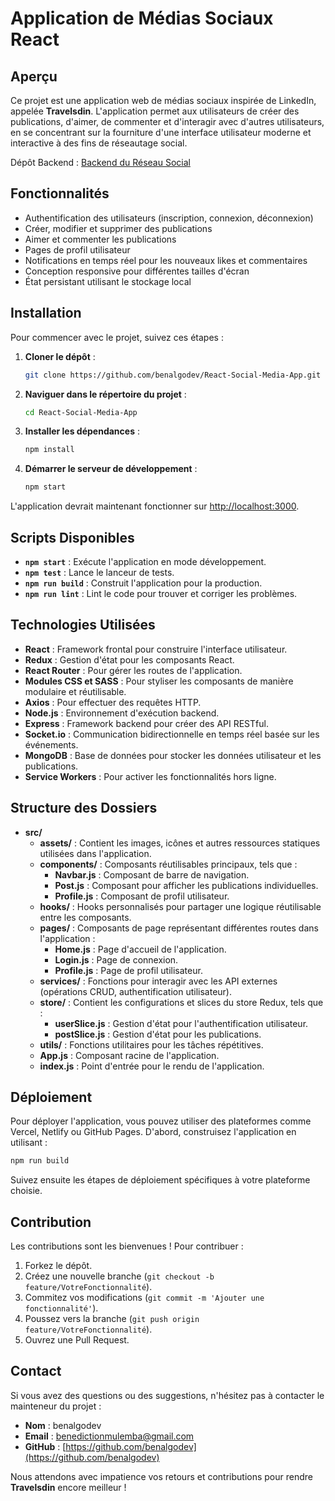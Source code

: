 # Application de Médias Sociaux React

## Aperçu

Ce projet est une application web de médias sociaux inspirée de LinkedIn, appelée **Travelsdin**. L'application permet aux utilisateurs de créer des publications, d'aimer, de commenter et d'interagir avec d'autres utilisateurs, en se concentrant sur la fourniture d'une interface utilisateur moderne et interactive à des fins de réseautage social.


Dépôt Backend : [Backend du Réseau Social](https://github.com/benalgodev/Social-Network-Backend)

## Fonctionnalités

- Authentification des utilisateurs (inscription, connexion, déconnexion)
- Créer, modifier et supprimer des publications
- Aimer et commenter les publications
- Pages de profil utilisateur
- Notifications en temps réel pour les nouveaux likes et commentaires
- Conception responsive pour différentes tailles d'écran
- État persistant utilisant le stockage local

## Installation

Pour commencer avec le projet, suivez ces étapes :

1. **Cloner le dépôt** :

   ```sh
   git clone https://github.com/benalgodev/React-Social-Media-App.git
   ```

2. **Naviguer dans le répertoire du projet** :

   ```sh
   cd React-Social-Media-App
   ```

3. **Installer les dépendances** :

   ```sh
   npm install
   ```

4. **Démarrer le serveur de développement** :

   ```sh
   npm start
   ```

L'application devrait maintenant fonctionner sur [http://localhost:3000](http://localhost:3000).

## Scripts Disponibles

- **`npm start`** : Exécute l'application en mode développement.
- **`npm test`** : Lance le lanceur de tests.
- **`npm run build`** : Construit l'application pour la production.
- **`npm run lint`** : Lint le code pour trouver et corriger les problèmes.

## Technologies Utilisées

- **React** : Framework frontal pour construire l'interface utilisateur.
- **Redux** : Gestion d'état pour les composants React.
- **React Router** : Pour gérer les routes de l'application.
- **Modules CSS et SASS** : Pour styliser les composants de manière modulaire et réutilisable.
- **Axios** : Pour effectuer des requêtes HTTP.
- **Node.js** : Environnement d'exécution backend.
- **Express** : Framework backend pour créer des API RESTful.
- **Socket.io** : Communication bidirectionnelle en temps réel basée sur les événements.
- **MongoDB** : Base de données pour stocker les données utilisateur et les publications.
- **Service Workers** : Pour activer les fonctionnalités hors ligne.

## Structure des Dossiers

- **src/**
  - **assets/** : Contient les images, icônes et autres ressources statiques utilisées dans l'application.
  - **components/** : Composants réutilisables principaux, tels que :
    - **Navbar.js** : Composant de barre de navigation.
    - **Post.js** : Composant pour afficher les publications individuelles.
    - **Profile.js** : Composant de profil utilisateur.
  - **hooks/** : Hooks personnalisés pour partager une logique réutilisable entre les composants.
  - **pages/** : Composants de page représentant différentes routes dans l'application :
    - **Home.js** : Page d'accueil de l'application.
    - **Login.js** : Page de connexion.
    - **Profile.js** : Page de profil utilisateur.
  - **services/** : Fonctions pour interagir avec les API externes (opérations CRUD, authentification utilisateur).
  - **store/** : Contient les configurations et slices du store Redux, tels que :
    - **userSlice.js** : Gestion d'état pour l'authentification utilisateur.
    - **postSlice.js** : Gestion d'état pour les publications.
  - **utils/** : Fonctions utilitaires pour les tâches répétitives.
  - **App.js** : Composant racine de l'application.
  - **index.js** : Point d'entrée pour le rendu de l'application.

## Déploiement

Pour déployer l'application, vous pouvez utiliser des plateformes comme Vercel, Netlify ou GitHub Pages. D'abord, construisez l'application en utilisant :

```sh
npm run build
```

Suivez ensuite les étapes de déploiement spécifiques à votre plateforme choisie.

## Contribution

Les contributions sont les bienvenues ! Pour contribuer :

1. Forkez le dépôt.
2. Créez une nouvelle branche (`git checkout -b feature/VotreFonctionnalité`).
3. Commitez vos modifications (`git commit -m 'Ajouter une fonctionnalité'`).
4. Poussez vers la branche (`git push origin feature/VotreFonctionnalité`).
5. Ouvrez une Pull Request.

## Contact

Si vous avez des questions ou des suggestions, n'hésitez pas à contacter le mainteneur du projet :

- **Nom** : benalgodev
- **Email** : benedictionmulemba@gmail.com
- **GitHub** : [https://github.com/benalgodev](https://github.com/benalgodev)

Nous attendons avec impatience vos retours et contributions pour rendre **Travelsdin** encore meilleur !
